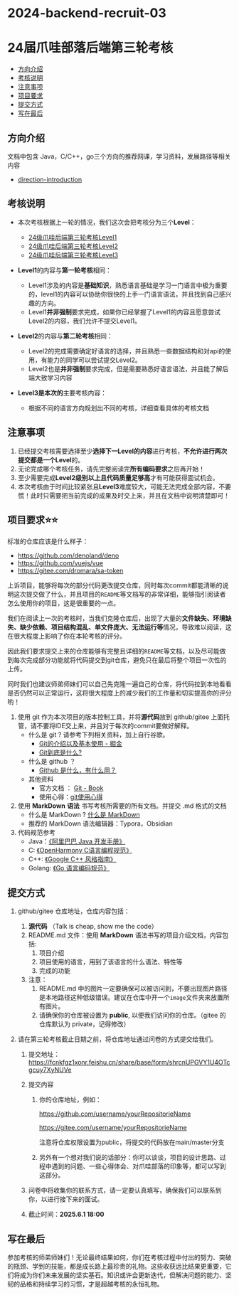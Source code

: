 # 2024-backend-recruit-03
# 24届爪哇部落后端第三轮考核

- [方向介绍](#方向介绍)
- [考核说明](#考核说明)
- [注意事项](#注意事项)
- [项目要求](#项目要求⭐⭐)
- [提交方式](#提交方式)
- [写在最后](#写在最后)

## 方向介绍

文档中包含 Java，C/C++，go三个方向的推荐网课，学习资料，发展路径等相关内容

- [direction-introduction](direction-introduction)

## 考核说明

- 本次考核根据上一轮的情况，我们这次会把考核分为三个**Level**：

  - [24级爪哇后端第三轮考核Level1](2024-backend-recruit-03-Level1.md)
  - [24级爪哇后端第三轮考核Level2](2024-backend-recruit-03-Level2.md)
  - [24级爪哇后端第三轮考核Level3](2024-backend-recruit-03-Level3.md)

- **Level1**的内容与**第一轮考核**相同：
  - Level1涉及的内容是**基础知识**，熟悉语言基础是学习一门语言中极为重要的，level1的内容可以协助你很快的上手一门语言语法，并且找到自己感兴趣的方向。
  - Level1**并非强制**要求完成，如果你已经掌握了Level1的内容且愿意尝试Level2的内容，我们允许不提交Level1。
  
- **Level2**的内容与**第二轮考核**相同：

  - Level2的完成需要确定好语言的选择，并且熟悉一些数据结构和对api的使用，有能力的同学可以尝试提交Level2。
  - Level2也是**并非强制**要求完成，但是需要熟悉好语言语法，并且能了解后端大致学习内容

- **Level3是本次的**主要考核内容：

  - 根据不同的语言方向规划出不同的考核，详细查看具体的考核文档


## **注意事项**

1. 已经提交考核需要选择至少**选择下一Level的内容**进行考核，**不允许进行两次提交都是一个Level**的。
2. 无论完成哪个考核任务，请先完整阅读完**所有编码要求**之后再开始！
3. 至少需要完成**Level2级别以上且代码质量足够高**才有可能获得面试机会。
4. 本次考核由于时间比较紧张且**Level3**难度较大，可能无法完成全部内容，不要慌！此时只需要把当前完成的成果及时交上来，并且在文档中说明清楚即可！

## 项目要求⭐⭐

标准的仓库应该是什么样子：

- https://github.com/denoland/deno
- https://github.com/vuejs/vue
- https://gitee.com/dromara/sa-token

上诉项目，能够将每次的部分代码更改提交仓库，同时每次commit都能清晰的说明这次提交做了什么，并且项目的`README`等文档写的非常详细，能够指引阅读者怎么使用你的项目，这是很重要的一点。

我们在阅读上一次的考核时，当我们克隆仓库后，出现了大量的**文件缺失、环境缺失、缺少依赖、项目结构混乱、单文件庞大、无法运行等**情况，导致难以阅读，这在很大程度上影响了你在本轮考核的评分。

因此我们要求提交上来的仓库能够有完整且详细的`README`等文档，以及尽可能做到每次完成部分功能就将代码提交到git仓库，避免只在最后将整个项目一次性的上传。

同时我们也建议师弟师妹们可以自己先克隆一遍自己的仓库，将代码拉到本地看看是否仍然可以正常运行，这将很大程度上的减少我们的工作量和切实提高你的评分哟！

1. 使用 git 作为本次项目的版本控制工具，并将**源代码**放到 github/gitee 上面托管，请不要将IDE交上来，并且对于每次的commit要做好解释。
   - 什么是 git ? 请参考下列相关资料，加上自行谷歌。
      - [Git的介绍以及基本使用 - 掘金](https://juejin.cn/post/7246313318544834615?searchId=2023102323355872C532323C258A9E0350)
      - [Git到底是什么?](https://www.bilibili.com/read/cv15412717/)
   - 什么是 github ？
      - [Github 是什么，有什么用？](https://github-zh.com/post/what-is-github)
   - 其他资料
      - 官方文档 ： [Git - Book](https://git-scm.com/book/zh/v2/)
      - 使用心得：[git使用心得](https://wumingsheng.gitbooks.io/-git/content/)
2. 使用 **MarkDown** **语法** 书写考核所需要的所有文档。并提交 .md 格式的文档
   - 什么是 MarkDown ? [什么是 MarkDown](https://www.zhihu.com/question/19963642)
   - 推荐的 MarkDown 语法编辑器：Typora，Obsidian
3. 代码规范参考
   - Java：[《阿里巴巴 Java 开发手册》](https://kangroo.oschina.io/ajcg)
   - C: [《OpenHarmony C语言编程规范》](https://gitee.com/openharmony/docs/blob/master/zh-cn/contribute/OpenHarmony-c-coding-style-guide.md)
   - C++: [《Google C++ 风格指南》](https://zh-google-styleguide.readthedocs.io/en/latest/google-cpp-styleguide/contents/)
   - Golang: [《Go 语言编码规范》](https://learnku.com/go/wikis/38426)

## 提交方式

1. github/gitee 仓库地址，仓库内容包括：
   1. **源代码** （Talk is cheap, show me the code）
   2. README.md 文件：使用 **MarkDown** 语法书写的项目介绍文档，内容包括:
      1. 项目介绍
      2. 项目使用的语言，用到了该语言的什么语法、特性等
      3. 完成的功能
   3. 注意：
      1. README.md 中的图片一定要确保可以被访问到，不要出现图片路径是本地路径这种低级错误。建议在仓库中开一个`image`文件夹来放置所有图片。
      2. 请确保你的仓库被设置为 **public**, 以便我们访问你的仓库。（gitee 的仓库默认为 private，记得修改）
   
2. 请在第三轮考核截止日期之前，将仓库地址通过问卷的方式提交给我们。
   1. 提交地址：https://fcnkfgz1xonr.feishu.cn/share/base/form/shrcnUPGVY1U4OTcgcuy7XyNUVe
   
   2. 提交内容
      1. 你的仓库地址，例如：
      
         https://github.com/username/yourRepositorieName
      
         https://gitee.com/username/yourRepositorieName
      
         注意将仓库权限设置为public，将提交的代码放在main/master分支
      
      2. 另外有一个想对我们说的话部分：你可以谈谈，项目的设计思路、过程中遇到的问题、一些心得体会、对爪哇部落的印象等，都可以写到这部分。
      
   3. 问卷中将收集你的联系方式，请一定要认真填写，确保我们可以联系到你，以进行接下来的面试。
   
   4. 截止时间：**2025.6.1 18:00**

## 写在最后

​		参加考核的师弟师妹们！无论最终结果如何，你们在考核过程中付出的努力、突破的瓶颈、学到的技能，都是成长路上最珍贵的礼物。这些收获远比结果更重要，它们将成为你们未来发展的坚实基石。知识或许会更新迭代，但解决问题的能力、坚韧的品格和持续学习的习惯，才是超越考核的永恒礼物。

